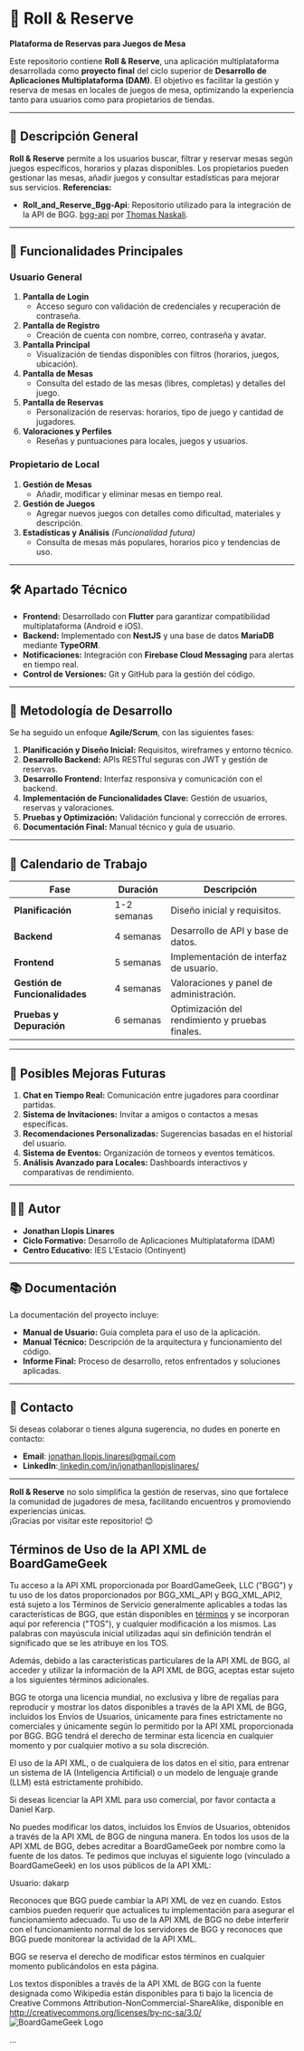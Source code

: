 # 🎲 Roll & Reserve  
**Plataforma de Reservas para Juegos de Mesa**  

Este repositorio contiene **Roll & Reserve**, una aplicación multiplataforma desarrollada como **proyecto final** del ciclo superior de **Desarrollo de Aplicaciones Multiplataforma (DAM)**. El objetivo es facilitar la gestión y reserva de mesas en locales de juegos de mesa, optimizando la experiencia tanto para usuarios como para propietarios de tiendas.

---

## 📄 Descripción General  
**Roll & Reserve** permite a los usuarios buscar, filtrar y reservar mesas según juegos específicos, horarios y plazas disponibles. Los propietarios pueden gestionar las mesas, añadir juegos y consultar estadísticas para mejorar sus servicios.
**Referencias:**
- **Roll_and_Reserve_Bgg-Api**: Repositorio utilizado para la integración de la API de BGG. [bgg-api](https://github.com/tnaskali/bgg-api) por [Thomas Naskali](https://github.com/tnaskali).
---

## 🚀 Funcionalidades Principales  

### Usuario General  
1. **Pantalla de Login**  
   - Acceso seguro con validación de credenciales y recuperación de contraseña.  
2. **Pantalla de Registro**  
   - Creación de cuenta con nombre, correo, contraseña y avatar.  
3. **Pantalla Principal**  
   - Visualización de tiendas disponibles con filtros (horarios, juegos, ubicación).  
4. **Pantalla de Mesas**  
   - Consulta del estado de las mesas (libres, completas) y detalles del juego.  
5. **Pantalla de Reservas**  
   - Personalización de reservas: horarios, tipo de juego y cantidad de jugadores.  
6. **Valoraciones y Perfiles**  
   - Reseñas y puntuaciones para locales, juegos y usuarios.  

### Propietario de Local  
1. **Gestión de Mesas**  
   - Añadir, modificar y eliminar mesas en tiempo real.  
2. **Gestión de Juegos**  
   - Agregar nuevos juegos con detalles como dificultad, materiales y descripción.  
3. **Estadísticas y Análisis** *(Funcionalidad futura)*  
   - Consulta de mesas más populares, horarios pico y tendencias de uso.  

---

## 🛠️ Apartado Técnico  

- **Frontend:** Desarrollado con **Flutter** para garantizar compatibilidad multiplataforma (Android e iOS).  
- **Backend:** Implementado con **NestJS** y una base de datos **MariaDB** mediante **TypeORM**.  
- **Notificaciones:** Integración con **Firebase Cloud Messaging** para alertas en tiempo real.  
- **Control de Versiones:** Git y GitHub para la gestión del código.  

---

## 🎯 Metodología de Desarrollo  
Se ha seguido un enfoque **Agile/Scrum**, con las siguientes fases:  

1. **Planificación y Diseño Inicial:** Requisitos, wireframes y entorno técnico.  
2. **Desarrollo Backend:** APIs RESTful seguras con JWT y gestión de reservas.  
3. **Desarrollo Frontend:** Interfaz responsiva y comunicación con el backend.  
4. **Implementación de Funcionalidades Clave:** Gestión de usuarios, reservas y valoraciones.  
5. **Pruebas y Optimización:** Validación funcional y corrección de errores.  
6. **Documentación Final:** Manual técnico y guía de usuario.  

---

## 📆 Calendario de Trabajo  
| Fase                      | Duración           | Descripción                                     |  
|---------------------------|--------------------|------------------------------------------------|  
| **Planificación**         | 1-2 semanas       | Diseño inicial y requisitos.                   |  
| **Backend**               | 4 semanas         | Desarrollo de API y base de datos.             |  
| **Frontend**              | 5 semanas         | Implementación de interfaz de usuario.         |  
| **Gestión de Funcionalidades** | 4 semanas   | Valoraciones y panel de administración.        |  
| **Pruebas y Depuración**  | 6 semanas         | Optimización del rendimiento y pruebas finales.|  

---

## 🌟 Posibles Mejoras Futuras  
1. **Chat en Tiempo Real:** Comunicación entre jugadores para coordinar partidas.  
2. **Sistema de Invitaciones:** Invitar a amigos o contactos a mesas específicas.  
3. **Recomendaciones Personalizadas:** Sugerencias basadas en el historial del usuario.  
4. **Sistema de Eventos:** Organización de torneos y eventos temáticos.  
5. **Análisis Avanzado para Locales:** Dashboards interactivos y comparativas de rendimiento.  

---

## 👨‍🎓 Autor  
- **Jonathan Llopis Linares**  
- **Ciclo Formativo:** Desarrollo de Aplicaciones Multiplataforma (DAM)  
- **Centro Educativo:** IES L'Estacio (Ontinyent)

---

## 📚 Documentación  
La documentación del proyecto incluye:  
- **Manual de Usuario:** Guía completa para el uso de la aplicación.  
- **Manual Técnico:** Descripción de la arquitectura y funcionamiento del código.  
- **Informe Final:** Proceso de desarrollo, retos enfrentados y soluciones aplicadas.  

---

## 🤝 Contacto  
Si deseas colaborar o tienes alguna sugerencia, no dudes en ponerte en contacto:  
- **Email**: jonathan.llopis.linares@gmail.com
- **LinkedIn**:[ linkedin.com/in/jonathanllopislinares/](https://www.linkedin.com/in/jonathanllopislinares/)

---

**Roll & Reserve** no solo simplifica la gestión de reservas, sino que fortalece la comunidad de jugadores de mesa, facilitando encuentros y promoviendo experiencias únicas.  
¡Gracias por visitar este repositorio! 😊

## Términos de Uso de la API XML de BoardGameGeek

Tu acceso a la API XML proporcionada por BoardGameGeek, LLC ("BGG") y tu uso de los datos proporcionados por BGG_XML_API y BGG_XML_API2, está sujeto a los Términos de Servicio generalmente aplicables a todas las características de BGG, que están disponibles en [términos](http://www.boardgamegeek.com/terms) y se incorporan aquí por referencia ("TOS"), y cualquier modificación a los mismos. Las palabras con mayúscula inicial utilizadas aquí sin definición tendrán el significado que se les atribuye en los TOS.

Además, debido a las características particulares de la API XML de BGG, al acceder y utilizar la información de la API XML de BGG, aceptas estar sujeto a los siguientes términos adicionales.

BGG te otorga una licencia mundial, no exclusiva y libre de regalías para reproducir y mostrar los datos disponibles a través de la API XML de BGG, incluidos los Envíos de Usuarios, únicamente para fines estrictamente no comerciales y únicamente según lo permitido por la API XML proporcionada por BGG. BGG tendrá el derecho de terminar esta licencia en cualquier momento y por cualquier motivo a su sola discreción.

El uso de la API XML, o de cualquiera de los datos en el sitio, para entrenar un sistema de IA (Inteligencia Artificial) o un modelo de lenguaje grande (LLM) está estrictamente prohibido.

Si deseas licenciar la API XML para uso comercial, por favor contacta a Daniel Karp.

No puedes modificar los datos, incluidos los Envíos de Usuarios, obtenidos a través de la API XML de BGG de ninguna manera. En todos los usos de la API XML de BGG, debes acreditar a BoardGameGeek por nombre como la fuente de los datos. Te pedimos que incluyas el siguiente logo (vinculado a BoardGameGeek) en los usos públicos de la API XML:

Usuario: dakarp

Reconoces que BGG puede cambiar la API XML de vez en cuando. Estos cambios pueden requerir que actualices tu implementación para asegurar el funcionamiento adecuado. Tu uso de la API XML de BGG no debe interferir con el funcionamiento normal de los servidores de BGG y reconoces que BGG puede monitorear la actividad de la API XML.

BGG se reserva el derecho de modificar estos términos en cualquier momento publicándolos en esta página.

Los textos disponibles a través de la API XML de BGG con la fuente designada como Wikipedia están disponibles para ti bajo la licencia de Creative Commons Attribution-NonCommercial-ShareAlike, disponible en http://creativecommons.org/licenses/by-nc-sa/3.0/ ![BoardGameGeek Logo](https://cf.geekdo-images.com/HZy35cmzmmyV9BarSuk6ug__thumb/img/gbE7sulIurZE_Tx8EQJXnZSKI6w=/fit-in/200x150/filters:strip_icc()/pic7779581.png)

...
